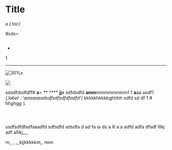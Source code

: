 # Title
a
*(.toc)*
> 
>
#sds> 
 ```

```
- 
1 
****
![30%x](https://www.google.com.hk/images/branding/googlelogo/2x/googlelogo_color_272x92dp.png)

![](sdsd)

sdsdfdsdfdff# 
__a__> **
**** **jj**a sdfdsdfd  **amm**mmmmmmmm1 1 
**a**aa asdf1 
*(,label .:'aaaaaaadsdfsdfsdfdfadfd')*
kkkkkhkkkbghhhh sdfd sd df 1 
<editable-list></editable-list># 
hh*gh*gg ```
1 ```

```js
```
```js

```
```js

```
  ssdfsdfdfadfaaadfd 
  sdfsdfd adsdfa d ad fa ia ds a lll a a adfd adfa dfsdf lllkj adf alllkj,,,,
    <p is="word-count">m,,  ,  ,,,kjjkkkkkm,, mnn</p>